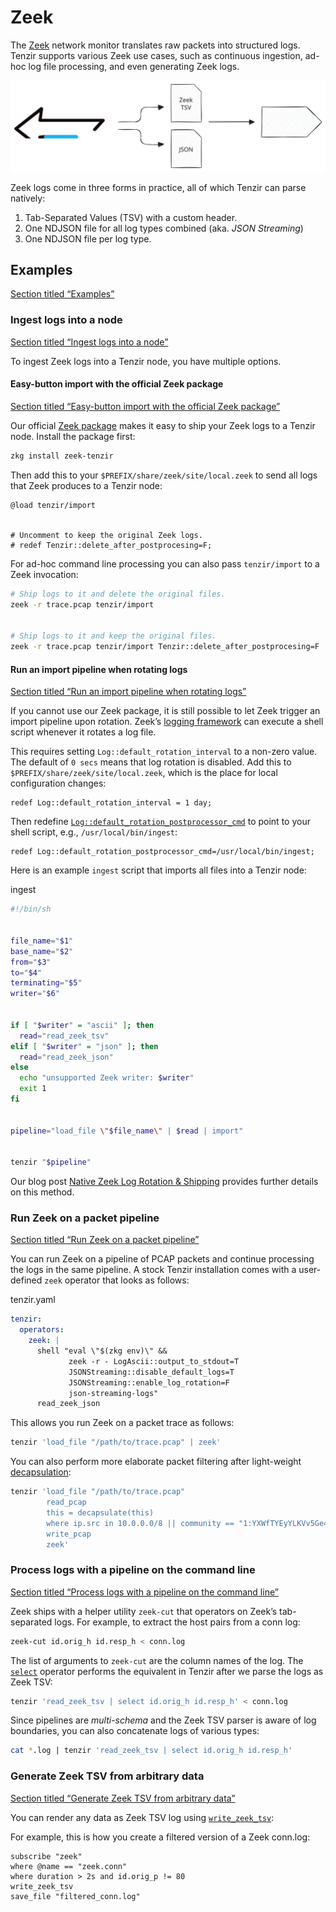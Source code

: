 # Zeek

The [Zeek](https://zeek.org) network monitor translates raw packets into structured logs. Tenzir supports various Zeek use cases, such as continuous ingestion, ad-hoc log file processing, and even generating Zeek logs.

![Zeek](/pr-preview/pr-116/_astro/zeek.dLhB74jT_19DKCs.svg)

Zeek logs come in three forms in practice, all of which Tenzir can parse natively:

1. Tab-Separated Values (TSV) with a custom header.
2. One NDJSON file for all log types combined (aka. *JSON Streaming*)
3. One NDJSON file per log type.

## Examples

[Section titled “Examples”](#examples)

### Ingest logs into a node

[Section titled “Ingest logs into a node”](#ingest-logs-into-a-node)

To ingest Zeek logs into a Tenzir node, you have multiple options.

#### Easy-button import with the official Zeek package

[Section titled “Easy-button import with the official Zeek package”](#easy-button-import-with-the-official-zeek-package)

Our official [Zeek package](https://github.com/tenzir/zeek-tenzir) makes it easy to ship your Zeek logs to a Tenzir node. Install the package first:

```bash
zkg install zeek-tenzir
```

Then add this to your `$PREFIX/share/zeek/site/local.zeek` to send all logs that Zeek produces to a Tenzir node:

```plaintext
@load tenzir/import


# Uncomment to keep the original Zeek logs.
# redef Tenzir::delete_after_postprocesing=F;
```

For ad-hoc command line processing you can also pass `tenzir/import` to a Zeek invocation:

```bash
# Ship logs to it and delete the original files.
zeek -r trace.pcap tenzir/import


# Ship logs to it and keep the original files.
zeek -r trace.pcap tenzir/import Tenzir::delete_after_postprocesing=F
```

#### Run an import pipeline when rotating logs

[Section titled “Run an import pipeline when rotating logs”](#run-an-import-pipeline-when-rotating-logs)

If you cannot use our Zeek package, it is still possible to let Zeek trigger an import pipeline upon rotation. Zeek’s [logging framework](https://docs.zeek.org/en/master/frameworks/logging.html) can execute a shell script whenever it rotates a log file.

This requires setting `Log::default_rotation_interval` to a non-zero value. The default of `0 secs` means that log rotation is disabled. Add this to `$PREFIX/share/zeek/site/local.zeek`, which is the place for local configuration changes:

```plaintext
redef Log::default_rotation_interval = 1 day;
```

Then redefine [`Log::default_rotation_postprocessor_cmd`](https://docs.zeek.org/en/master/scripts/base/frameworks/logging/main.zeek.html#id-Log::default_rotation_postprocessor_cmd) to point to your shell script, e.g., `/usr/local/bin/ingest`:

```plaintext
redef Log::default_rotation_postprocessor_cmd=/usr/local/bin/ingest;
```

Here is an example `ingest` script that imports all files into a Tenzir node:

ingest

```bash
#!/bin/sh


file_name="$1"
base_name="$2"
from="$3"
to="$4"
terminating="$5"
writer="$6"


if [ "$writer" = "ascii" ]; then
  read="read_zeek_tsv"
elif [ "$writer" = "json" ]; then
  read="read_zeek_json"
else
  echo "unsupported Zeek writer: $writer"
  exit 1
fi


pipeline="load_file \"$file_name\" | $read | import"


tenzir "$pipeline"
```

Our blog post [Native Zeek Log Rotation & Shipping](https://tenzir.com/blog/native-zeek-log-rotation-and-shipping) provides further details on this method.

### Run Zeek on a packet pipeline

[Section titled “Run Zeek on a packet pipeline”](#run-zeek-on-a-packet-pipeline)

You can run Zeek on a pipeline of PCAP packets and continue processing the logs in the same pipeline. A stock Tenzir installation comes with a user-defined `zeek` operator that looks as follows:

tenzir.yaml

```yaml
tenzir:
  operators:
    zeek: |
      shell "eval \"$(zkg env)\" &&
             zeek -r - LogAscii::output_to_stdout=T
             JSONStreaming::disable_default_logs=T
             JSONStreaming::enable_log_rotation=F
             json-streaming-logs"
      read_zeek_json
```

This allows you run Zeek on a packet trace as follows:

```bash
tenzir 'load_file "/path/to/trace.pcap" | zeek'
```

You can also perform more elaborate packet filtering after light-weight [decapsulation](/reference/functions/decapsulate):

```bash
tenzir 'load_file "/path/to/trace.pcap"
        read_pcap
        this = decapsulate(this)
        where ip.src in 10.0.0.0/8 || community == "1:YXWfTYEyYLKVv5Ge4WqijUnKTrM="
        write_pcap
        zeek'
```

### Process logs with a pipeline on the command line

[Section titled “Process logs with a pipeline on the command line”](#process-logs-with-a-pipeline-on-the-command-line)

Zeek ships with a helper utility `zeek-cut` that operators on Zeek’s tab-separated logs. For example, to extract the host pairs from a conn log:

```bash
zeek-cut id.orig_h id.resp_h < conn.log
```

The list of arguments to `zeek-cut` are the column names of the log. The [`select`](/reference/operators/select) operator performs the equivalent in Tenzir after we parse the logs as Zeek TSV:

```bash
tenzir 'read_zeek_tsv | select id.orig_h id.resp_h' < conn.log
```

Since pipelines are *multi-schema* and the Zeek TSV parser is aware of log boundaries, you can also concatenate logs of various types:

```bash
cat *.log | tenzir 'read_zeek_tsv | select id.orig_h id.resp_h'
```

### Generate Zeek TSV from arbitrary data

[Section titled “Generate Zeek TSV from arbitrary data”](#generate-zeek-tsv-from-arbitrary-data)

You can render any data as Zeek TSV log using [`write_zeek_tsv`](/reference/operators/write_zeek_tsv):

For example, this is how you create a filtered version of a Zeek conn.log:

```tql
subscribe "zeek"
where @name == "zeek.conn"
where duration > 2s and id.orig_p != 80
write_zeek_tsv
save_file "filtered_conn.log"
```